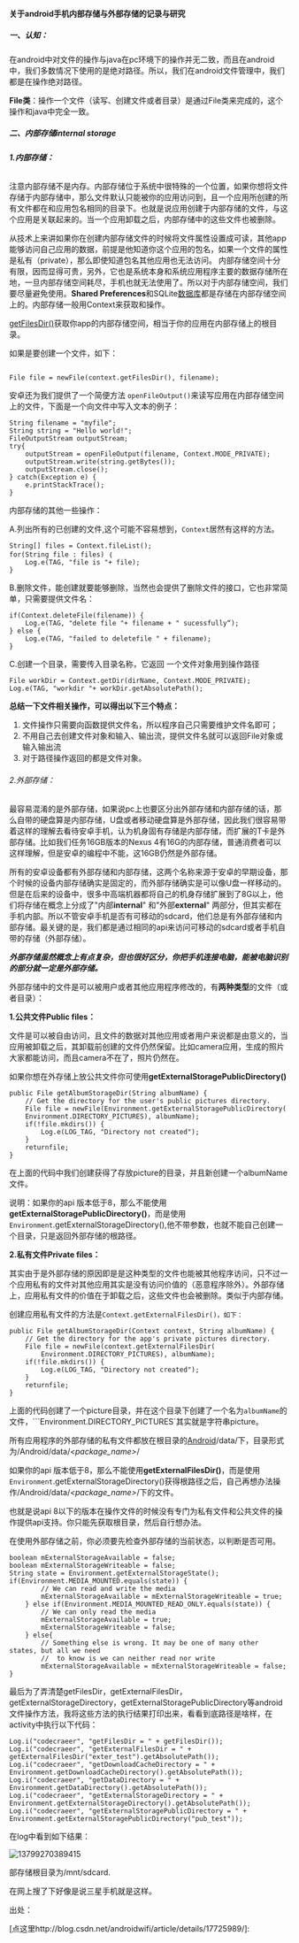 #### 关于android手机内部存储与外部存储的记录与研究

##### **一、认知：**

在android中对文件的操作与java在pc环境下的操作并无二致，而且在android中，我们多数情况下使用的是绝对路径。所以，我们在android文件管理中，我们都是在操作绝对路径。

**File类**：操作一个文件（读写、创建文件或者目录）是通过File类来完成的，这个操作和java中完全一致。

##### 二、内部存储internal storage

###### ***1.内部存储：***

注意内部存储不是内存。内部存储位于系统中很特殊的一个位置，如果你想将文件存储于内部存储中，那么文件默认只能被你的应用访问到，且一个应用所创建的所有文件都在和应用包名相同的目录下。也就是说应用创建于内部存储的文件，与这个应用是关联起来的。当一个应用卸载之后，内部存储中的这些文件也被删除。

从技术上来讲如果你在创建内部存储文件的时候将文件属性设置成可读，其他app能够访问自己应用的数据，前提是他知道你这个应用的包名，如果一个文件的属性是私有（private），那么即使知道包名其他应用也无法访问。 内部存储空间十分有限，因而显得可贵，另外，它也是系统本身和系统应用程序主要的数据存储所在地，一旦内部存储空间耗尽，手机也就无法使用了。所以对于内部存储空间，我们要尽量避免使用。**Shared Preferences**和SQLite[数据库](http://lib.csdn.net/base/mysql)都是存储在内部存储空间上的。内部存储一般用Context来获取和操作。

[getFilesDir()](http://developer.android.com/reference/android/content/Context.html#getFilesDir%28%29)获取你app的内部存储空间，相当于你的应用在内部存储上的根目录。

如果是要创建一个文件，如下：

```

File file = newFile(context.getFilesDir(), filename);

```

安卓还为我们提供了一个简便方法 `openFileOutput()`来读写应用在内部存储空间上的文件，下面是一个向文件中写入文本的例子：

```
String filename = "myfile";
String string = "Hello world!";
FileOutputStream outputStream;
try{
	outputStream = openFileOutput(filename, Context.MODE_PRIVATE);
	outputStream.write(string.getBytes());
	outputStream.close();
} catch(Exception e) {
	e.printStackTrace();
}
```

内部存储的其他一些操作：

A.列出所有的已创建的文件,这个可能不容易想到，`Context`居然有这样的方法。

```
String[] files = Context.fileList();
for(String file : files) ｛
	Log.e(TAG, "file is "+ file);
}
```

B.删除文件，能创建就要能够删除，当然也会提供了删除文件的接口，它也非常简单，只需要提供文件名：

```
if(Context.deleteFile(filename)) {
	Log.e(TAG, "delete file "+ filename + " sucessfully“);
} else {
	Log.e(TAG, "failed to deletefile " + filename);
}
```

C.创建一个目录，需要传入目录名称，它返回 一个文件对象用到操作路径

```
File workDir = Context.getDir(dirName, Context.MODE_PRIVATE);
Log.e(TAG, "workdir "+ workDir.getAbsolutePath();
```

**总结一下文件相关操作，可以得出以下三个特点：**

1. 文件操作只需要向函数提供文件名，所以程序自己只需要维护文件名即可；
2. 不用自己去创建文件对象和输入、输出流，提供文件名就可以返回File对象或输入输出流
3. 对于路径操作返回的都是文件对象。

###### *2.外部存储：*

最容易混淆的是外部存储，如果说pc上也要区分出外部存储和内部存储的话，那么自带的硬盘算是内部存储，U盘或者移动硬盘算是外部存储，因此我们很容易带着这样的理解去看待安卓手机，认为机身固有存储是内部存储，而扩展的T卡是外部存储。比如我们任务16GB版本的Nexus 4有16G的内部存储，普通消费者可以这样理解，但是安卓的编程中不能，这16GB仍然是外部存储。

所有的安卓设备都有外部存储和内部存储，这两个名称来源于安卓的早期设备，那个时候的设备内部存储确实是固定的，而外部存储确实是可以像U盘一样移动的。但是在后来的设备中，很多中高端机器都将自己的机身存储扩展到了8G以上，他们将存储在概念上分成了"内部**internal**" 和"外部**external**" 两部分，但其实都在手机内部。所以不管安卓手机是否有可移动的sdcard，他们总是有外部存储和内部存储。最关键的是，我们都是通过相同的api来访问可移动的sdcard或者手机自带的存储（外部存储）。

***外部存储虽然概念上有点复杂，但也很好区分，你把手机连接电脑，能被电脑识别的部分就一定是外部存储。***

外部存储中的文件是可以被用户或者其他应用程序修改的，有**两种类型**的文件（或者目录）：

**1.公共文件Public files：**

文件是可以被自由访问，且文件的数据对其他应用或者用户来说都是由意义的，当应用被卸载之后，其卸载前创建的文件仍然保留。比如camera应用，生成的照片大家都能访问，而且camera不在了，照片仍然在。

如果你想在外存储上放公共文件你可使用**getExternalStoragePublicDirectory()**

```
public File getAlbumStorageDir(String albumName) {
	// Get the directory for the user's public pictures directory.
	File file = newFile(Environment.getExternalStoragePublicDirectory(
	Environment.DIRECTORY_PICTURES), albumName);
	if(!file.mkdirs()) {
		Log.e(LOG_TAG, "Directory not created");
	}
	returnfile;
}

```

在上面的代码中我们创建获得了存放picture的目录，并且新创建一个albumName文件。

说明：如果你的api 版本低于8，那么不能使用**getExternalStoragePublicDirectory()**，而是使用`Environment`.getExternalStorageDirectory(),他不带参数，也就不能自己创建一个目录，只是返回外部存储的根路径。

**2.私有文件Private files：**

其实由于是外部存储的原因即是是这种类型的文件也能被其他程序访问，只不过一个应用私有的文件对其他应用其实是没有访问价值的（恶意程序除外）。外部存储上，应用私有文件的价值在于卸载之后，这些文件也会被删除。类似于内部存储。

创建应用私有文件的方法是`Context.getExternalFilesDir()，如下：`

```
public File getAlbumStorageDir(Context context, String albumName) {
	// Get the directory for the app's private pictures directory.
	File file = newFile(context.getExternalFilesDir(
		Environment.DIRECTORY_PICTURES), albumName);
	if(!file.mkdirs()) {
		Log.e(LOG_TAG, "Directory not created");
	}
	returnfile;
}
```

上面的代码创建了一个picture目录，并在这个目录下创建了一个名为`albumName`的文件，```Environment.DIRECTORY_PICTURES`其实就是字符串picture。

所有应用程序的外部存储的私有文件都放在根目录的[Android](http://lib.csdn.net/base/android)/data/下，目录形式为/Android/data/*<package_name>*/

如果你的api 版本低于8，那么不能使用**getExternalFilesDir()**，而是使用`Environment`.getExternalStorageDirectory()获得根路径之后，自己再想办法操作/Android/data/*<package_name>*/下的文件。

也就是说api 8以下的版本在操作文件的时候没有专门为私有文件和公共文件的操作提供api支持。你只能先获取根目录，然后自行想办法。

在使用外部存储之前，你必须要先检查外部存储的当前状态，以判断是否可用。

```
boolean mExternalStorageAvailable = false;
boolean mExternalStorageWriteable = false;
String state = Environment.getExternalStorageState();
if(Environment.MEDIA_MOUNTED.equals(state)) {
		// We can read and write the media
		mExternalStorageAvailable = mExternalStorageWriteable = true;
	} else if(Environment.MEDIA_MOUNTED_READ_ONLY.equals(state)) {
		// We can only read the media
		mExternalStorageAvailable = true;
		mExternalStorageWriteable = false;
	} else{
		// Something else is wrong. It may be one of many other states, but all we need
		//  to know is we can neither read nor write
		mExternalStorageAvailable = mExternalStorageWriteable = false;
}
```

最后为了弄清楚getFilesDir，getExternalFilesDir，getExternalStorageDirectory，getExternalStoragePublicDirectory等android文件操作方法，我将这些方法的执行结果打印出来，看看到底路径是啥样，在activity中执行以下代码：

```
Log.i("codecraeer", "getFilesDir = " + getFilesDir());
Log.i("codecraeer", "getExternalFilesDir = " + getExternalFilesDir("exter_test").getAbsolutePath());
Log.i("codecraeer", "getDownloadCacheDirectory = " + Environment.getDownloadCacheDirectory().getAbsolutePath());
Log.i("codecraeer", "getDataDirectory = " + Environment.getDataDirectory().getAbsolutePath());
Log.i("codecraeer", "getExternalStorageDirectory = " + Environment.getExternalStorageDirectory().getAbsolutePath());
Log.i("codecraeer", "getExternalStoragePublicDirectory = " + Environment.getExternalStoragePublicDirectory("pub_test"));
```

在log中看到如下结果：

![13799270389415](/Users/jasonxu/Downloads/13799270389415.jpg)

部存储根目录为/mnt/sdcard.

在网上搜了下好像是说三星手机就是这样。

出处：

[点这里http://blog.csdn.net/androidwifi/article/details/17725989/]: 

